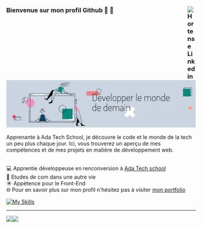 ### Bienvenue sur mon profil Github :dizzy: :dizzy:<a href="https://www.linkedin.com/in/hortense-laclavi%C3%A8re-b02654151/" target="_blank" rel="nofollow"><img align="right" alt="Hortense Linkedin" width="22px" src="https://cdn.jsdelivr.net/npm/simple-icons@v3/icons/linkedin.svg" /><a/>

  <img src="Banniere_LinkedIn.png" alt="Banner">
  
Apprenante à Ada Tech School, je découvre le code et le monde de la tech un peu plus chaque jour.
Ici, vous trouverez un aperçu de mes compétences et de mes projets en matière de développement web.

<br> :computer: Apprentie développeuse en renconversion à [Ada Tech school](https://adatechschool.fr/) 
<br> :memo: Etudes de com dans une autre vie 
<br> :sunny: Appétence pour le Front-End
<br> :globe_with_meridians: Pour en savoir plus sur mon profil n'hésitez pas à visiter [mon portfolio](https://portfolio-hortenselaclaviere.vercel.app/)

  [![My Skills](https://skillicons.dev/icons?i=html,css,js,react,tailwind,git,github,php,mysql)](https://skillicons.dev)
  
---
  
 ![](http://github-profile-summary-cards.vercel.app/api/cards/profile-details?username=HortenseLaclaviere&theme=default)![](http://github-profile-summary-cards.vercel.app/api/cards/most-commit-language?username=HortenseLaclaviere&theme=default)

